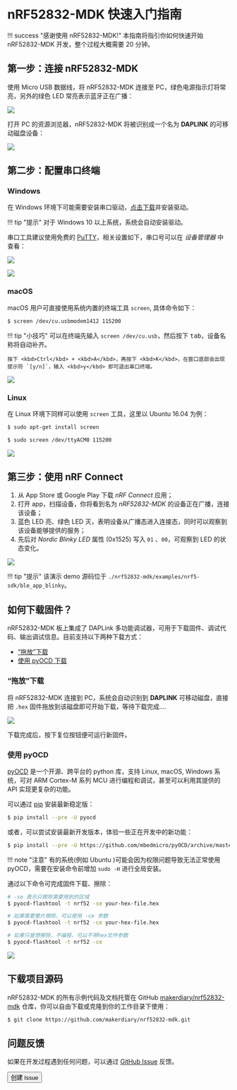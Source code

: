 # nRF52832-MDK 快速入门指南

!!! success "感谢使用 nRF52832-MDK!"
    本指南将指引你如何快速开始 nRF52832-MDK 开发，整个过程大概需要 20 分钟。

## 第一步：连接 nRF52832-MDK

使用 Micro USB 数据线，将 nRF52832-MDK 连接至 PC，绿色电源指示灯将常亮，另外的绿色 LED 常亮表示蓝牙正在广播：

![](../../getting-started/images/connecting_nrf52832-mdk.jpg)

打开 PC 的资源浏览器，nRF52832-MDK 将被识别成一个名为 **DAPLINK** 的可移动磁盘设备：

![](images/daplink_disk_win.png)

## 第二步：配置串口终端

### Windows

在 Windows 环境下可能需要安装串口驱动，[点击下载](http://os.mbed.com/media/downloads/drivers/mbedWinSerial_16466.exe)并安装驱动。

!!! tip "提示"
    对于 Windows 10 以上系统，系统会自动安装驱动。

串口工具建议使用免费的 [PuTTY](https://www.chiark.greenend.org.uk/~sgtatham/putty/)，相关设置如下，串口号可以在 *设备管理器* 中查看：

![](../../getting-started/images/putty_configuration.png)

![](../../getting-started/images/putty_messages.png)

### macOS

macOS 用户可直接使用系统内置的终端工具 `screen`, 具体命令如下：

``` sh
$ screen /dev/cu.usbmodem1412 115200
```

!!! tip "小技巧"
    可以在终端先输入 `screen /dev/cu.usb`，然后按下 <kbd>tab</kbd>，设备名称将自动补齐。

    按下 <kbd>Ctrl</kbd> + <kbd>A</kbd>，再按下 <kbd>K</kbd>，在窗口底部会出现提示符 `[y/n]`，输入 <kbd>y</kbd> 即可退出串口终端。

![](../../getting-started/images/screen_messages_macos.png)

### Linux

在 Linux 环境下同样可以使用 `screen` 工具，这里以 Ubuntu 16.04 为例：

``` sh
$ sudo apt-get install screen
```

``` sh
$ sudo screen /dev/ttyACM0 115200
```

![](../../getting-started/images/screen_messages_ubuntu.png)


## 第三步：使用 nRF Connect

1. 从 App Store 或 Google Play 下载 *nRF Connect* 应用；
2. 打开 app，扫描设备，你将看到名为 *nRF52832-MDK* 的设备正在广播，连接该设备；
3. 蓝色 LED 亮、绿色 LED 灭，表明设备从广播态进入连接态，同时可以观察到该设备能够提供的服务；
4. 先后对 *Nordic Blinky LED* 属性 (0x1525) 写入 `01` 、`00`，可观察到 LED 的状态变化。

[![](../../getting-started/images/nrf_connect_blinky.jpg)](../../getting-started/images/nrf_connect_blinky.jpg)

!!! tip "提示"
    该演示 demo 源码位于 `./nrf52832-mdk/examples/nrf5-sdk/ble_app_blinky`。

## 如何下载固件？

nRF52832-MDK 板上集成了 DAPLink 多功能调试器，可用于下载固件、调试代码、输出调试信息。目前支持以下两种下载方式：

* [“拖放”下载](#_4)
* [使用 pyOCD 下载](#pyocd)

### “拖放”下载

将 nRF52832-MDK 连接到 PC，系统会自动识别到 **DAPLINK** 可移动磁盘，直接把 `.hex` 固件拖放到该磁盘即可开始下载，等待下载完成....

![](../../getting-started/images/drag-n-drop_programming.png)

下载完成后，按下复位按钮便可运行新固件。

### 使用 pyOCD

[pyOCD](https://github.com/mbedmicro/pyOCD) 是一个开源、跨平台的 python 库，支持 Linux, macOS, Windows 系统，可对 ARM Cortex-M 系列 MCU 进行编程和调试，甚至可以利用其提供的 API 实现更复杂的功能。

可以通过 [pip](https://pip.pypa.io/en/stable/index.html) 安装最新稳定版：

``` sh
$ pip install --pre -U pyocd
```

或者，可以尝试安装最新开发版本，体验一些正在开发中的新功能：

``` sh
$ pip install --pre -U https://github.com/mbedmicro/pyOCD/archive/master.zip
```

!!! note "注意"
    有的系统(例如 Ubuntu )可能会因为权限问题导致无法正常使用 pyOCD，需要在安装命令前增加 `sudo -H` 进行全局安装。

通过以下命令可完成固件下载、擦除：

``` sh
# -se 表示只擦除需要用到的区域
$ pyocd-flashtool -t nrf52 -se your-hex-file.hex

# 如果需要整片擦除，可以使用 -ce 参数
$ pyocd-flashtool -t nrf52 -ce your-hex-file.hex

# 如果只是想擦除，不编程，可以不带hex文件参数
$ pyocd-flashtool -t nrf52 -ce
```

![](../../getting-started/images/programming_using_pyocd.png)

## 下载项目源码

nRF52832-MDK 的所有示例代码及文档托管在 GitHub [makerdiary/nrf52832-mdk](https://github.com/makerdiary/nrf52832-mdk) 仓库，你可以自由下载或克隆到你的工作目录下使用：

``` sh
$ git clone https://github.com/makerdiary/nrf52832-mdk.git
```

## 问题反馈

如果在开发过程遇到任何问题，可以通过 [GitHub Issue](https://github.com/makerdiary/nrf52832-mdk/issues) 反馈。

<a href="https://github.com/makerdiary/nrf52832-mdk/issues/new"><button data-md-color-primary="marsala"><i class="fa fa-github"></i> 创建 Issue</button></a>

